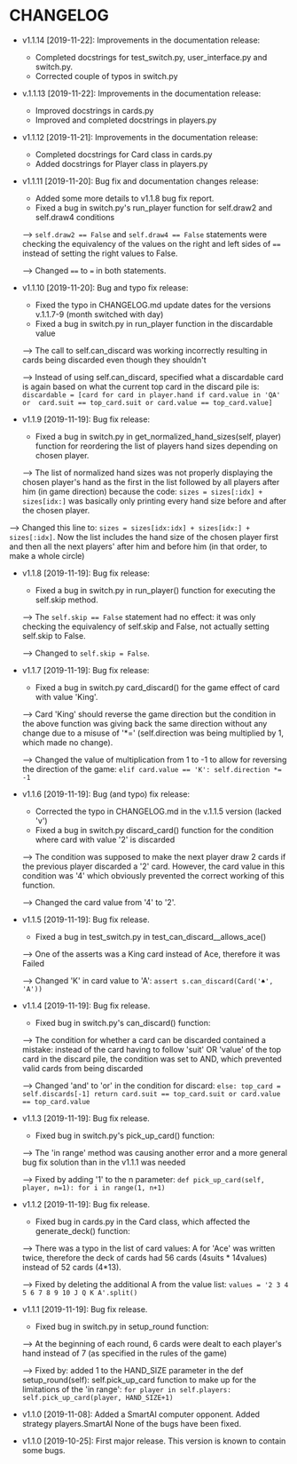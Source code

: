 # CHANGELOG

* v1.1.14 [2019-11-22]: Improvements in the documentation release:
  - Completed docstrings for test_switch.py, user_interface.py and switch.py.
  - Corrected couple of typos in switch.py

* v.1.1.13 [2019-11-22]: Improvements in the documentation release:
  - Improved docstrings in cards.py
  - Improved and completed docstrings in players.py

* v1.1.12 [2019-11-21]: Improvements in the documentation release:
  - Completed docstrings for Card class in cards.py
  - Added docstrings for Player class in players.py

* v1.1.11 [2019-11-20]: Bug fix and documentation changes release:
  - Added some more details to v1.1.8 bug fix report.
  - Fixed a bug in switch.py's run_player function for self.draw2 and self.draw4 conditions
  
  --> `self.draw2 == False` and `self.draw4 == False` statements were checking the equivalency of the values on the 
  right and left sides of `==` instead of setting the right values to False.
  
  --> Changed `==` to `=` in both statements.

* v1.1.10 [2019-11-20]: Bug and typo fix release:
  - Fixed the typo in CHANGELOG.md update dates for the versions v.1.1.7-9 (month switched with day)
  - Fixed a bug in switch.py in run_player function in the discardable value
  
  --> The call to self.can_discard was working incorrectly resulting in cards being discarded even though they shouldn't
  
  --> Instead of using self.can_discard, specified what a discardable card is again based on what the current top card
  in the discard pile is: `discardable = [card for card in player.hand if card.value in 'QA' or 
  card.suit == top_card.suit or card.value == top_card.value]`

* v1.1.9 [2019-11-19]: Bug fix release:
  - Fixed a bug in switch.py in get_normalized_hand_sizes(self, player) function for reordering the list of players hand 
  sizes depending on chosen player.
  
  --> The list of normalized hand sizes was not properly displaying the chosen player's hand as the first in the list
  followed by all players after him (in game direction) because the code: `sizes = sizes[:idx] + sizes[idx:]` was basically
  only printing every hand size before and after the chosen player.
  
 --> Changed this line to: `sizes = sizes[idx:idx] + sizes[idx:] + sizes[:idx]`. Now the list includes the hand size of 
 the chosen player first and then all the next players' after him and before him (in that order, to make a whole circle)

* v1.1.8 [2019-11-19]: Bug fix release:
  - Fixed a bug in switch.py in run_player() function for executing the self.skip method.
  
  --> The `self.skip == False` statement had no effect: it was only checking the equivalency of self.skip and False, 
  not actually setting self.skip to False.
  
  --> Changed to `self.skip = False`.

* v1.1.7 [2019-11-19]: Bug fix release:
  - Fixed a bug in switch.py card_discard() for the game effect of card with value 'King'.
  
  --> Card 'King' should reverse the game direction but the condition in the above function was giving back the same 
  direction without any change due to a misuse of '*=' (self.direction was being multiplied by 1, which made no change).
  
  --> Changed the value of multiplication from 1 to -1 to allow for reversing the direction of the game:
   `elif card.value == 'K':
            self.direction *= -1`

* v1.1.6 [2019-11-19]: Bug (and typo) fix release:
  - Corrected the typo in CHANGELOG.md in the v.1.1.5 version (lacked 'v')
  - Fixed a bug in switch.py discard_card() function for the condition where card with value '2' is discarded
  
  --> The condition was supposed to make the next player draw 2 cards if the previous player discarded a '2' card. 
  However, the card value in this condition was '4' which obviously prevented the correct working of this function.
  
  --> Changed the card value from '4' to '2'.
 
* v1.1.5 [2019-11-19]: Bug fix release.
  - Fixed a bug in test_switch.py in test_can_discard__allows_ace()
  
  --> One of the asserts was a King card instead of Ace, therefore it was Failed
  
  --> Changed 'K' in card value to 'A': `assert s.can_discard(Card('♠', 'A'))`

* v1.1.4 [2019-11-19]: Bug fix release.
    - Fixed bug in switch.py's can_discard() function:
    
    --> The condition for whether a card can be discarded contained a mistake: instead of the card having to follow
    'suit' OR 'value' of the top card in the discard pile, the condition was set to AND, which prevented valid cards 
    from being discarded
    
    --> Changed 'and' to 'or' in the condition for discard: `else: top_card = self.discards[-1]
      return card.suit == top_card.suit or card.value == top_card.value`

* v1.1.3 [2019-11-19]: Bug fix release.
  - Fixed bug in switch.py's pick_up_card() function:
  
  --> The 'in range' method was causing another error and a more general bug fix solution than in the v1.1.1 was needed
  
  --> Fixed by adding '1' to the n parameter: `def pick_up_card(self, player, n=1):
        for i in range(1, n+1)`

* v1.1.2 [2019-11-19]: Bug fix release.
   - Fixed bug in cards.py in the Card class, which affected the generate_deck() function:
 
    --> There was a typo in the list of card values: A for 'Ace' was written twice, therefore the deck of cards had 56 cards
 (4suits * 14values) instead of 52 cards (4*13).
 
    --> Fixed by deleting the additional A from the value list: `values = '2 3 4 5 6 7 8 9 10 J Q K A'.split()`
    
* v1.1.1 [2019-11-19]: Bug fix release.
  - Fixed bug in switch.py in setup_round function:
  
  --> At the beginning of each round, 6 cards were dealt to each player's hand instead of 7 (as specified in the rules of the game)
  
  --> Fixed by: added 1 to the HAND_SIZE parameter in the def setup_round(self): self.pick_up_card function to make up for the 
  limitations of the 'in range': `for player in self.players: self.pick_up_card(player, HAND_SIZE+1)`
  
* v1.1.0 [2019-11-08]: Added a SmartAI computer opponent.
  Added strategy players.SmartAI
  None of the bugs have been fixed.

* v1.1.0 [2019-10-25]: First major release.
  This version is known to contain some bugs.
